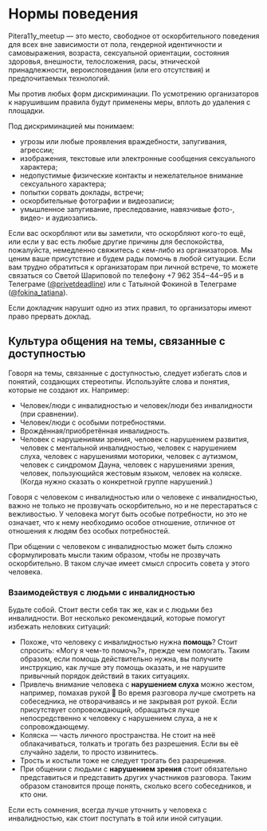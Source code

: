 # Нормы поведения
Pitera11y_meetup — это место, свободное от оскорбительного поведения для всех вне зависимости от пола, гендерной идентичности и самовыражения, возраста, сексуальной ориентации, состояния здоровья, внешности, телосложения, расы, этнической принадлежности, вероисповедания (или его отсутствия) и предпочитаемых технологий.

Мы против любых форм дискриминации. По усмотрению организаторов к нарушившим правила будут применены меры, вплоть до удаления с площадки.

Под дискриминацией мы понимаем:
- угрозы или любые проявления враждебности, запугивания, агрессии;
- изображения, текстовые или электронные сообщения сексуального характера;
- недопустимые физические контакты и нежелательное внимание сексуального характера;
- попытки сорвать доклады, встречи;
- оскорбительные фотографии и видеозаписи;
- умышленное запугивание, преследование, навязчивые фото-, видео- и аудиозапись.

Если вас оскорбляют или вы заметили, что оскорбляют кого-то ещё, или если у вас есть любые другие причины для беспокойства, пожалуйста, немедленно свяжитесь с кем-либо из организаторов. Мы ценим ваше присутствие и будем рады помочь в любой ситуации.
Если вам трудно обратиться к организаторам при личной встрече, то можете связаться со Светой Шариповой по телефону +7 962 354‒44‒95 и в Телеграме ([@privetdeadline](https://t.me/privetdeadline)) или с Татьяной Фокиной в Телеграме ([@fokina_tatiana](https://t.me/fokina_tatiana)).

Если докладчик нарушит одно из этих правил, то организаторы имеют право прервать доклад.

## Культура общения на темы, связанные с доступностью

Говоря на темы, связанные с доступностью, следует избегать слов и понятий, создающих стереотипы. Используйте слова и понятия, которые не создают их. Например:

- Человек/люди с инвалидностью и человек/люди без инвалидности (при сравнении).
- Человек/люди с особыми потребностями.
- Врождённая/приобретённая инвалидность.
- Человек с нарушениями зрения, человек с нарушением развития, человек с ментальной инвалидностью, человек с нарушением слуха, человек с нарушениями моторики, человек с аутизмом, человек с синдромом Дауна, человек с нарушениями зрения, человек, пользующийся жестовым языком, человек на коляске. (Когда нужно сказать о конкретной группе нарушений.)

Говоря с человеком с инвалидностью или о человеке с инвалидностью, важно не только не прозвучать оскорбительно, но и не перестараться с вежливостью. У человека могут быть особые потребности, но это не означает, что к нему необходимо особое отношение, отличное от отношения к людям без особых потребностей.

При общении с человеком с инвалидностью может быть сложно сформулировать мысли таким образом, чтобы не прозвучать оскорбительно. В таком случае имеет смысл спросить совета у этого человека.

### Взаимодействуя с людьми с инвалидностью

Будьте собой. Стоит вести себя так же, как и с людьми без инвалидности. Вот несколько рекомендаций, которые помогут избежать неловких ситуаций:

- Похоже, что человеку с инвалидностью нужна **помощь**? Стоит спросить: «Могу я чем-то помочь?», прежде чем помогать. Таким образом, если помощь действительно нужна, вы получите инструкцию, как лучше эту помощь оказать, и не нарушите привычный порядок действий в таких ситуациях.
- Привлечь внимание человека с **нарушением слуха** можно жестом, например, помахав рукой 👋 Во время разговора лучше смотреть на собеседника, не отворачиваясь и не закрывая рот рукой. Если присутствует сопровождающий, обращаться лучше непосредственно к человеку с нарушением слуха, а не к сопровождающему.
- Коляска — часть личного пространства. Не стоит на неё облакачиваться, толкать и трогать без разрешения. Если вы её случайно задели, то просто извинитесь.
- Трость и костыли тоже не следует трогать без разрешения.
- При общении с людьми с **нарушением зрения** стоит обязательно представиться и представить других участников разговора. Таким образом становится проще понять, сколько всего собеседников, и кто они.

Если есть сомнения, всегда лучше уточнить у человека с инвалидностью, как стоит поступать в той или иной ситуации.
